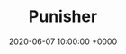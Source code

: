---
layout: none
title:  "Punisher"
artist: "Phoebe Bridgers"
art: "phoebebridgers-punisher.jpg"
spotify_url: https://open.spotify.com/album/6Pp6qGEywDdofgFC1oFbSH?si=ondURZy-Qvm790PzEWtOvA
date:   2020-06-07 10:00:00 +0000
categories: album
tags: [guitar, female]
---
